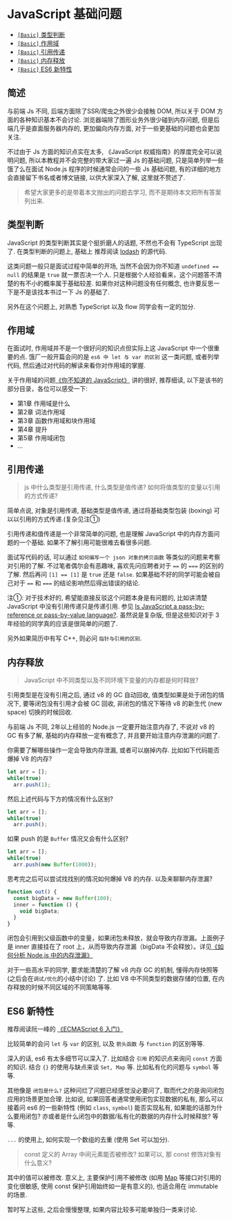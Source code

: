 # JavaScript 基础问题

* [`[Basic]` 类型判断](#类型判断)
* [`[Basic]` 作用域](#作用域)
* [`[Basic]` 引用传递](#引用传递)
* [`[Basic]` 内存释放](#内存释放)
* [`[Basic]` ES6 新特性](#es6-新特性)


## 简述

与前端 Js 不同, 后端方面除了SSR/爬虫之外很少会接触 DOM, 所以关于 DOM 方面的各种知识基本不会讨论. 浏览器端除了图形业务外很少碰到内存问题, 但是后端几乎是直面服务器内存的, 更加偏向内存方面, 对于一些更基础的问题也会更加关注.

不过由于 Js 方面的知识点实在太多, 《JavaScript 权威指南》的厚度完全可以说明问题, 所以本教程并不会完整的带大家过一遍 Js 的基础问题, 只是简单列举一些饿了么在面试 Node.js 程序的时候通常会问的一些 Js 基础问题, 有的详细的地方会直接留下书名或者博文链接, 以供大家深入了解, 这里就不赘述了.

> 希望大家更多的是带着本文抛出的问题去学习, 而不是期待本文把所有答案列出来.

## 类型判断

JavaScript 的类型判断其实是个挺折磨人的话题, 不然也不会有 TypeScript 出现了. 在类型判断的问题上, 基础上 推荐阅读 [lodash](https://github.com/lodash/lodash) 的源代码.

这类问题一般只是面试过程中简单的开场, 当然不会因为你不知道 `undefined == null` 的结果是 `true` 就一票否决一个人. 只是根据个人经验看来，这个问题答不清楚的有不小的概率属于基础较差. 如果你对这种问题没有任何概念, 也许要反思一下是不是该找本书过一下 Js 的基础了.

另外在这个问题上, 对熟悉 TypeScript 以及 flow 同学会有一定的加分.

## 作用域

在面试时, 作用域并不是一个很好问的知识点但实际上这 JavaScript 中一个很重要的点. 饿厂一般开篇会问的是 `es6 中 let 与 var 的区别` 这一类问题, 或者列举代码, 然后通过对代码的解读来看你对作用域的掌握.

关于作用域的问题[《你不知道的 JavaScript》](https://book.douban.com/subject/26351021/) 讲的很好, 推荐细读, 以下是该书的部分目录，各位可以感受一下:

* 第1章 作用域是什么
* 第2章 词法作用域
* 第3章 函数作用域和块作用域
* 第4章 提升
* 第5章 作用域闭包
* ...

## 引用传递

> <a name="q-value"></a> js 中什么类型是引用传递, 什么类型是值传递? 如何将值类型的变量以引用的方式传递?

简单点说, 对象是引用传递, 基础类型是值传递, 通过将基础类型包装 (boxing) 可以以引用的方式传递.(复杂见注①)

引用传递和值传递是一个非常简单的问题, 也是理解 JavaScript 中的内存方面问题的一个基础. 如果不了解引用可能很难去看很多问题.

面试写代码的话, 可以通过 `如何编写一个 json 对象的拷贝函数` 等类似的问题来考察对引用的了解.
不过笔者偶尔会有恶趣味, 喜欢先问应聘者对于 `==` 的 `===` 的区别的了解. 然后再问 `[1] == [1]` 是 `true` 还是 `false`. 如果基础不好的同学可能会被自己对于 `==` 和 `===` 的结论影响然后得出错误的结论.

注①: 对于技术好的, 希望能直接反驳这个问题本身是有问题的, 比如讲清楚 JavaScript 中没有引用传递只是传递引用. 参见 [Is JavaScript a pass-by-reference or pass-by-value language?](http://stackoverflow.com/questions/518000/is-javascript-a-pass-by-reference-or-pass-by-value-language). 虽然说是复杂版, 但是这些知识对于 3年经验的同学真的应该是很简单的问题了.

另外如果简历中有写 C++, 则必问 `指针与引用的区别`.

## 内存释放

> <a name="q-mem"></a> JavaScript 中不同类型以及不同环境下变量的内存都是何时释放?

引用类型是在没有引用之后, 通过 v8 的 GC 自动回收, 值类型如果是处于闭包的情况下, 要等闭包没有引用才会被 GC 回收, 非闭包的情况下等待 v8 的新生代 (new space) 切换的时候回收.

与前端 Js 不同, 2年以上经验的 Node.js 一定要开始注意内存了, 不说对 v8 的 GC 有多了解, 基础的内存释放一定有概念了, 并且要开始注意内存泄漏的问题了.

你需要了解哪些操作一定会导致内存泄漏, 或者可以崩掉内存. 比如如下代码能否爆掉 V8 的内存?

```javaScript
let arr = [];
while(true)
  arr.push(1);
```

然后上述代码与下方的情况有什么区别?

```javaScript
let arr = [];
while(true)
  arr.push();
```

如果 push 的是 `Buffer` 情况又会有什么区别?

```javaScript
let arr = [];
while(true)
  arr.push(new Buffer(1000));
```

思考完之后可以尝试找找别的情况如何爆掉 V8 的内存. 以及来聊聊内存泄漏?

```javaScript
function out() {
  const bigData = new Buffer(100);
  inner = function () {
    void bigData;
  }
}
```

闭包会引用到父级函数中的变量，如果闭包未释放，就会导致内存泄漏。上面例子是 inner 直接挂在了 root 上，从而导致内存泄漏（bigData 不会释放）。详见[《如何分析 Node.js 中的内存泄漏》](https://zhuanlan.zhihu.com/p/25736931)

对于一些高水平的同学, 要求能清楚的了解 v8 内存 GC 的机制, 懂得内存快照等 (之后会在`调试/优化`的小结中讨论) 了. 比如 V8 中不同类型的数据存储的位置, 在内存释放的时候不同区域的不同策略等等.

## ES6 新特性

推荐阅读阮一峰的 [《ECMAScript 6 入门》](http://es6.ruanyifeng.com/)

比较简单的会问 `let` 与 `var` 的区别, 以及 `箭头函数` 与 `function` 的区别等等.

深入的话, es6 有太多细节可以深入了. 比如结合 `引用` 的知识点来询问 `const` 方面的知识. 结合 `{}` 的使用与缺点来谈 `Set, Map` 等. 比如私有化的问题与 `symbol` 等等.

其他像是 `闭包是什么?` 这种问烂了问题已经感觉没必要问了, 取而代之的是询问闭包应用的场景更加合理. 比如说, 如果回答者通常使用闭包实现数据的私有, 那么可以接着问 es6 的一些新特性 (例如 `class`, `symbol`) 能否实现私有, 如果能的话那为什么要用闭包? 亦或者是什么闭包中的数据/私有化的数据的内存什么时候释放? 等等.

`...` 的使用上, 如何实现一个数组的去重 (使用 Set 可以加分).

> <a name="q-const"></a> const 定义的 Array 中间元素能否被修改? 如果可以, 那 const 修饰对象有什么意义?

其中的值可以被修改. 意义上, 主要保护引用不被修改 (如用 [Map](https://developer.mozilla.org/en/docs/Web/JavaScript/Reference/Global_Objects/Map) 等接口对引用的变化很敏感, 使用 const 保护引用始终如一是有意义的), 也适合用在 immutable 的场景.

暂时写上这些, 之后会慢慢整理, 如果内容比较多可能单独归一类来讨论.
